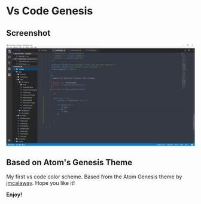 # Vs Code Genesis

## Screenshot 
![img](/img/genesis.PNG)

## Based on Atom's Genesis Theme 

My first vs code color scheme.
Based from the Atom Genesis theme by  [jmcalaway](https://github.com/jmcalaway). 
Hope you like it! 


**Enjoy!**